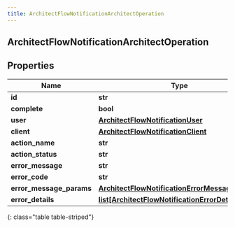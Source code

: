 ```yaml
---
title: ArchitectFlowNotificationArchitectOperation
---
```

## ArchitectFlowNotificationArchitectOperation

## Properties

|Name | Type | Description | Notes|
|------------ | ------------- | ------------- | -------------|
| **id** | **str** |  | [optional] |
| **complete** | **bool** |  | [optional] |
| **user** | [**ArchitectFlowNotificationUser**](ArchitectFlowNotificationUser.html) |  | [optional] |
| **client** | [**ArchitectFlowNotificationClient**](ArchitectFlowNotificationClient.html) |  | [optional] |
| **action_name** | **str** |  | [optional] |
| **action_status** | **str** |  | [optional] |
| **error_message** | **str** |  | [optional] |
| **error_code** | **str** |  | [optional] |
| **error_message_params** | [**ArchitectFlowNotificationErrorMessageParams**](ArchitectFlowNotificationErrorMessageParams.html) |  | [optional] |
| **error_details** | [**list[ArchitectFlowNotificationErrorDetail]**](ArchitectFlowNotificationErrorDetail.html) |  | [optional] |
{: class="table table-striped"}


